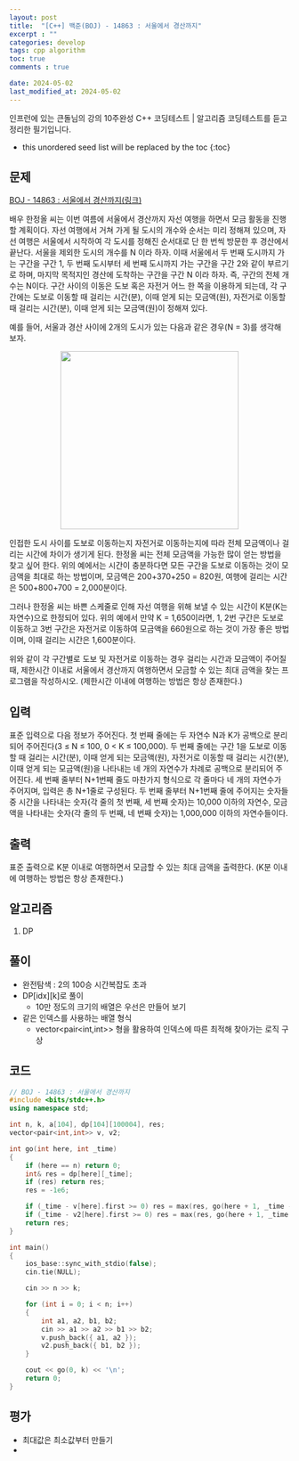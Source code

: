 ```yaml
---
layout: post
title:  "[C++] 백준(BOJ) - 14863 : 서울에서 경산까지"
excerpt : ""
categories: develop
tags: cpp algorithm
toc: true
comments : true

date: 2024-05-02
last_modified_at: 2024-05-02
---
```

> <span style="font-size: 80%">
인프런에 있는 큰돌님의 강의 10주완성 C++ 코딩테스트 | 알고리즘 코딩테스트를 듣고 정리한 필기입니다.</span>

<!--more-->

* this unordered seed list will be replaced by the toc
{:toc}

## 문제 

[BOJ - 14863 : 서울에서 경산까지(링크)](https://www.acmicpc.net/problem/14863)

배우 한정올 씨는 이번 여름에 서울에서 경산까지 자선 여행을 하면서 모금 활동을 진행할 계획이다. 자선 여행에서 거쳐 가게 될 도시의 개수와 순서는 미리 정해져 있으며, 자선 여행은 서울에서 시작하여 각 도시를 정해진 순서대로 단 한 번씩 방문한 후 경산에서 끝난다. 서울을 제외한 도시의 개수를 N 이라 하자. 이때 서울에서 두 번째 도시까지 가는 구간을 구간 1, 두 번째 도시부터 세 번째 도시까지 가는 구간을 구간 2와 같이 부르기로 하며, 마지막 목적지인 경산에 도착하는 구간을 구간 N 이라 하자. 즉, 구간의 전체 개수는 N이다. 구간 사이의 이동은 도보 혹은 자전거 어느 한 쪽을 이용하게 되는데, 각 구간에는 도보로 이동할 때 걸리는 시간(분), 이때 얻게 되는 모금액(원), 자전거로 이동할 때 걸리는 시간(분), 이때 얻게 되는 모금액(원)이 정해져 있다.

예를 들어, 서울과 경산 사이에 2개의 도시가 있는 다음과 같은 경우(N = 3)를 생각해 보자.

<p align = "center">
	<img src = "https://onlinejudgeimages.s3-ap-northeast-1.amazonaws.com/problem/14863/1.png" width = "320">
</p>

인접한 도시 사이를 도보로 이동하는지 자전거로 이동하는지에 따라 전체 모금액이나 걸리는 시간에 차이가 생기게 된다. 한정올 씨는 전체 모금액을 가능한 많이 얻는 방법을 찾고 싶어 한다. 위의 예에서는 시간이 충분하다면 모든 구간을 도보로 이동하는 것이 모금액을 최대로 하는 방법이며, 모금액은 200+370+250 = 820원, 여행에 걸리는 시간은 500+800+700 = 2,000분이다.

그러나 한정올 씨는 바쁜 스케줄로 인해 자선 여행을 위해 보낼 수 있는 시간이 K분(K는 자연수)으로 한정되어 있다. 위의 예에서 만약 K = 1,650이라면, 1, 2번 구간은 도보로 이동하고 3번 구간은 자전거로 이동하여 모금액을 660원으로 하는 것이 가장 좋은 방법이며, 이때 걸리는 시간은 1,600분이다.

위와 같이 각 구간별로 도보 및 자전거로 이동하는 경우 걸리는 시간과 모금액이 주어질 때, 제한시간 이내로 서울에서 경산까지 여행하면서 모금할 수 있는 최대 금액을 찾는 프로그램을 작성하시오. (제한시간 이내에 여행하는 방법은 항상 존재한다.)

## 입력
표준 입력으로 다음 정보가 주어진다. 첫 번째 줄에는 두 자연수 N과 K가 공백으로 분리되어 주어진다(3 ≤ N ≤ 100, 0 < K ≤ 100,000). 두 번째 줄에는 구간 1을 도보로 이동할 때 걸리는 시간(분), 이때 얻게 되는 모금액(원), 자전거로 이동할 때 걸리는 시간(분), 이때 얻게 되는 모금액(원)을 나타내는 네 개의 자연수가 차례로 공백으로 분리되어 주어진다. 세 번째 줄부터 N+1번째 줄도 마찬가지 형식으로 각 줄마다 네 개의 자연수가 주어지며, 입력은 총 N+1줄로 구성된다. 두 번째 줄부터 N+1번째 줄에 주어지는 숫자들 중 시간을 나타내는 숫자(각 줄의 첫 번째, 세 번째 숫자)는 10,000 이하의 자연수, 모금액을 나타내는 숫자(각 줄의 두 번째, 네 번째 숫자)는 1,000,000 이하의 자연수들이다.

## 출력
표준 출력으로 K분 이내로 여행하면서 모금할 수 있는 최대 금액을 출력한다. (K분 이내에 여행하는 방법은 항상 존재한다.)


## 알고리즘
1. DP

## 풀이
- 완전탐색 : 2의 100승 시간복잡도 초과
- DP[idx][k]로 풀이 
  - 10만 정도의 크기의 배열은 우선은 만들어 보기
- 같은 인덱스를 사용하는 배열 형식
  - vector<pair<int,int>> 형을 활용하여 인덱스에 따른 최적해 찾아가는 로직 구상 

## 코드
```cpp
// BOJ - 14863 : 서울에서 경산까지
#include <bits/stdc++.h>
using namespace std;

int n, k, a[104], dp[104][100004], res;
vector<pair<int,int>> v, v2;

int go(int here, int _time)
{
	if (here == n) return 0;
	int& res = dp[here][_time];
	if (res) return res;
	res = -1e6;

	if (_time - v[here].first >= 0) res = max(res, go(here + 1, _time - v[here].first) + v[here].second);
	if (_time - v2[here].first >= 0) res = max(res, go(here + 1, _time - v2[here].first) + v2[here].second);
	return res;
}

int main()
{
	ios_base::sync_with_stdio(false);
	cin.tie(NULL);

	cin >> n >> k;

	for (int i = 0; i < n; i++)
	{
		int a1, a2, b1, b2;
		cin >> a1 >> a2 >> b1 >> b2;
		v.push_back({ a1, a2 });
		v2.push_back({ b1, b2 });
	}

	cout << go(0, k) << '\n';
	return 0;
}
```

## 평가  
- 최대값은 최소값부터 만들기
- 